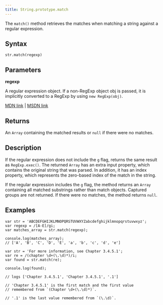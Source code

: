 ```yaml
---
title: String.prototype.match
---
```

The `match()` method retrieves the matches when matching a string against a regular expression.

## Syntax

    str.match(regexp)

## Parameters

**regexp**

A regular expression object. If a non-RegExp object obj is passed, it is implicitly converted to a RegExp by using `new RegExp(obj)`.

[MDN link](https://developer.mozilla.org/en-US/docs/Web/JavaScript/Reference/Global_Objects/String/match) | [MSDN link](https://msdn.microsoft.com/en-us/LIBRary/7df7sf4x%28v=vs.94%29.aspx)

## Returns

An `Array` containing the matched results or `null` if there were no matches.

## Description

If the regular expression does not include the `g` flag, returns the same result as `RegExp.exec()`. The returned `Array` has an extra input property, which contains the original string that was parsed. In addition, it has an index property, which represents the zero-based index of the match in the string.

If the regular expression includes the `g` flag, the method returns an `Array` containing all matched substrings rather than match objects. Captured groups are not returned. If there were no matches, the method returns `null`.

## Examples

    var str = 'ABCDEFGHIJKLMNOPQRSTUVWXYZabcdefghijklmnopqrstuvwxyz';
    var regexp = /[A-E]/gi;
    var matches_array = str.match(regexp);

    console.log(matches_array);
    // ['A', 'B', 'C', 'D', 'E', 'a', 'b', 'c', 'd', 'e']

    var str = 'For more information, see Chapter 3.4.5.1';
    var re = /(chapter \d+(\.\d)*)/i;
    var found = str.match(re);

    console.log(found);

    // logs ['Chapter 3.4.5.1', 'Chapter 3.4.5.1', '.1']

    // 'Chapter 3.4.5.1' is the first match and the first value 
    // remembered from `(Chapter \d+(\.\d)*)`.

    // '.1' is the last value remembered from `(\.\d)`.